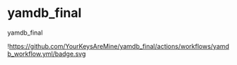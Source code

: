 # yamdb_final

yamdb_final

!https://github.com/YourKeysAreMine/yamdb_final/actions/workflows/yamdb_workflow.yml/badge.svg